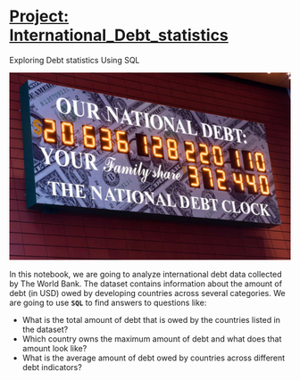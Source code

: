 # [Project: International_Debt_statistics](https://github.com/MMallah/International_Debt_statistics/blob/main/Exploring%20Debt%20Statistics%20using%20SQL.ipynb)
Exploring Debt statistics Using SQL

![International Debt](https://github.com/MMallah/Mallah_Portfolio/blob/main/images/the-national-debt-clock-is-a-very-very-large-digital-display.jpg)


In this notebook, we are going to analyze international debt data collected by The World Bank. The dataset contains information about the amount of debt (in USD) owed by developing countries across several categories. We are going to use <code>**SQL**</code> to find answers to questions like:

*  What is the total amount of debt that is owed by the countries listed in the dataset?
*  Which country owns the maximum amount of debt and what does that amount look like?
*  What is the average amount of debt owed by countries across different debt indicators?
